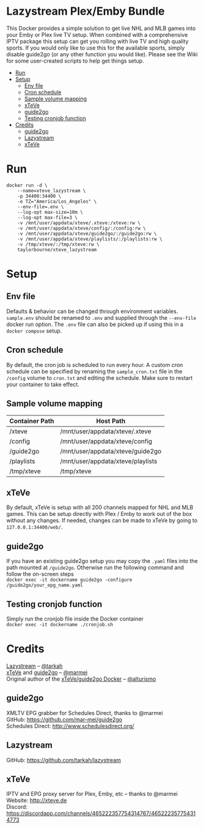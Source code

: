 # Lazystream Plex/Emby Bundle

This Docker provides a simple solution to get live NHL and MLB games into your Emby or Plex live TV setup. When combined with a comprehensive IPTV package this setup can get you rolling with live TV and high quality sports. If you would only like to use this for the available sports, simply disable guide2go (or any other function you would like). Please see the Wiki for some user-created scripts to help get things setup.

- [Run](#run)
- [Setup](#setup)
	- [Env file](#env-file)
	- [Cron schedule](#cron-schedule)
	- [Sample volume mapping](#sample-volume-mapping)
	- [xTeVe](#xteve)
	- [guide2go](#guide2go)
	- [Testing cronjob function](#testing-cronjob-function)
- [Credits](#credits)
	- [guide2go](#guide2go-1)
	- [Lazystream](#lazystream)
	- [xTeVe](#xteve-1)

# Run

```
docker run -d \
	--name=xteve_lazystream \
	-p 34400:34400 \
	-e TZ="America/Los_Angeles" \
	--env-file=.env \
	--log-opt max-size=10m \
	--log-opt max-file=3 \
	-v /mnt/user/appdata/xteve/.xteve:/xteve:rw \
	-v /mnt/user/appdata/xteve/config/:/config:rw \
	-v /mnt/user/appdata/xteve/guide2go/:/guide2go:rw \
	-v /mnt/user/appdata/xteve/playlists/:/playlists:rw \
	-v /tmp/xteve/:/tmp/xteve:rw \
	taylorbourne/xteve_lazystream
```

# Setup

## Env file

Defaults & behavior can be changed through environment variables. `sample.env` should be renamed to `.env` and supplied through the `--env-file` docker run option. The `.env` file can also be picked up if using this in a `docker compose` setup.

## Cron schedule

By default, the cron job is scheduled to run every hour. A custom cron schedule can be specified by renaming the `sample_cron.txt` file in the `/config` volume to `cron.txt` and editing the schedule. Make sure to restart your container to take effect.

## Sample volume mapping

| Container Path | Host Path                         |
| -------------- | --------------------------------- |
| /xteve         | /mnt/user/appdata/xteve/.xteve    |
| /config        | /mnt/user/appdata/xteve/config    |
| /guide2go      | /mnt/user/appdata/xteve/guide2go  |
| /playlists     | /mnt/user/appdata/xteve/playlists |
| /tmp/xteve     | /tmp/xteve                        |

## xTeVe

By default, xTeVe is setup with all 200 channels mapped for NHL and MLB games. This can be setup directly with Plex / Emby to work out of the box without any changes. If needed, changes can be made to xTeVe by going to `127.0.0.1:34400/web/`.

## guide2go

If you have an existing guide2go setup you may copy the `.yaml` files into the path mounted at `/guide2go`. Otherwise run the following command and follow the on-screen steps  
`docker exec -it dockername guide2go -configure /guide2go/your_epg_name.yaml`

## Testing cronjob function

Simply run the cronjob file inside the Docker container  
`docker exec -it dockername ./cronjob.sh`

# Credits

[Lazystream](https://github.com/tarkah/lazystream) – [@tarkah](https://github.com/tarkah/)  
[xTeVe](https://github.com/xteve-project/xTeVe) and [guide2go](https://github.com/mar-mei/guide2go) – [@marmei](https://github.com/mar-mei)  
Original author of the [xTeVe/guide2go Docker](https://github.com/alturismo/xteve_guide2go) – [@alturismo](https://github.com/alturismo)

## guide2go

XMLTV EPG grabber for Schedules Direct, thanks to @marmei  
GitHub: https://github.com/mar-mei/guide2go  
Schedules Direct: http://www.schedulesdirect.org/

## Lazystream

GitHub: https://github.com/tarkah/lazystream

## xTeVe

IPTV and EPG proxy server for Plex, Emby, etc – thanks to @marmei  
Website: http://xteve.de  
Discord: https://discordapp.com/channels/465222357754314767/465222357754314773
